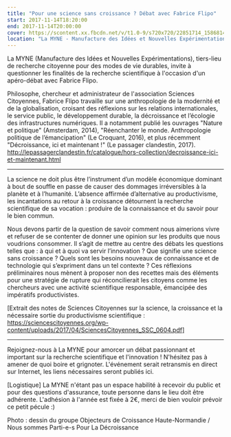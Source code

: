 ```yaml
---
title: "Pour une science sans croissance ? Débat avec Fabrice Flipo"
start: 2017-11-14T18:20:00
end: 2017-11-14T20:00:00
cover: https://scontent.xx.fbcdn.net/v/t1.0-9/s720x720/22851714_1586814138045713_2021296176451735889_n.jpg?oh=491dffc608593fef5a0d0b45ef7169d7&oe=5B1ACCF5
location: "La MYNE - Manufacture des Idées et Nouvelles Expérimentations, 1 rue du Luizet, Villeurbanne, 69100"
---
```

 La MYNE (Manufacture des Idées et Nouvelles Expérimentations), tiers-lieu de recherche citoyenne pour des modes de vie durables, invite à questionner les finalités de la recherche scientifique à l'occasion d'un apéro-débat avec Fabrice Flipo.

Philosophe, chercheur et administrateur de l'association Sciences Citoyennes, Fabrice Flipo travaille sur une anthropologie de la modernité et de la globalisation, croisant des réflexions sur les relations internationales, le service public, le développement durable, la décroissance et l’écologie des infrastructures numériques. Il a notamment publié les ouvrages "Nature et politique" (Amsterdam, 2014), "Réenchanter le monde. Anthropologie politique de l’émancipation" (Le Croquant, 2016), et plus récemment "Décroissance, ici et maintenant !" (Le passager clandestin, 2017).
http://lepassagerclandestin.fr/catalogue/hors-collection/decroissance-ici-et-maintenant.html
____________________________________________________________

La science ne doit plus être l’instrument d’un modèle économique dominant à bout de souffle en passe de causer des dommages irréversibles à la planète et à l’humanité. L’absence affirmée d’alternative au productivisme, les incantations au retour à la croissance détournent la recherche scientifique de sa vocation : produire de la connaissance et du savoir pour le bien commun.

Nous devons partir de la question de savoir comment nous aimerions vivre et refuser de se contenter de donner une opinion sur les produits que nous voudrions consommer. Il s’agit de mettre au centre des débats les questions telles que : à qui et à quoi va servir l’innovation ? Que signifie une science sans croissance ? Quels sont les besoins nouveaux de connaissance et de technologie qui s’expriment dans un tel contexte ? Ces réflexions préliminaires nous mènent à proposer non des recettes mais des éléments pour une stratégie de rupture qui réconcilierait les citoyens comme les chercheurs avec une activité scientifique responsable, émancipée des impératifs productivistes.

[Extrait des notes de Sciences Citoyennes sur la science, la croissance et la nécessaire sortie du productivisme scientifique : https://sciencescitoyennes.org/wp-content/uploads/2017/04/SciencesCitoyennes_SSC_0604.pdf]
____________________________________________________________

Rejoignez-nous à La MYNE pour amorcer un débat passionnant et important sur la recherche scientifique et l'innovation !
N'hésitez pas à amener de quoi boire et grignoter. L'événement serait retransmis en direct sur Internet, les liens nécessaires seront publiés ici.


[Logistique]
La MYNE n'étant pas un espace habilité à recevoir du public et pour des questions d'assurance, toute personne dans le lieu doit être adhérente. L'adhésion à l'année est fixée à 2€, merci de bien vouloir prévoir ce petit pécule :)

Photo : dessin du groupe Objecteurs de Croissance Haute-Normandie / Nous sommes Parti-e-s Pour La Décroissance
